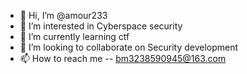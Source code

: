 - 👋 Hi, I’m @amour233
- 👀 I’m interested in Cyberspace security
- 🌱 I’m currently learning ctf
- 💞️ I’m looking to collaborate on Security development
- 📫 How to reach me -- bm3238590945@163.com

<!---
amour233/amour233 is a ✨ special ✨ repository because its `README.md` (this file) appears on your GitHub profile.
You can click the Preview link to take a look at your changes.
--->
